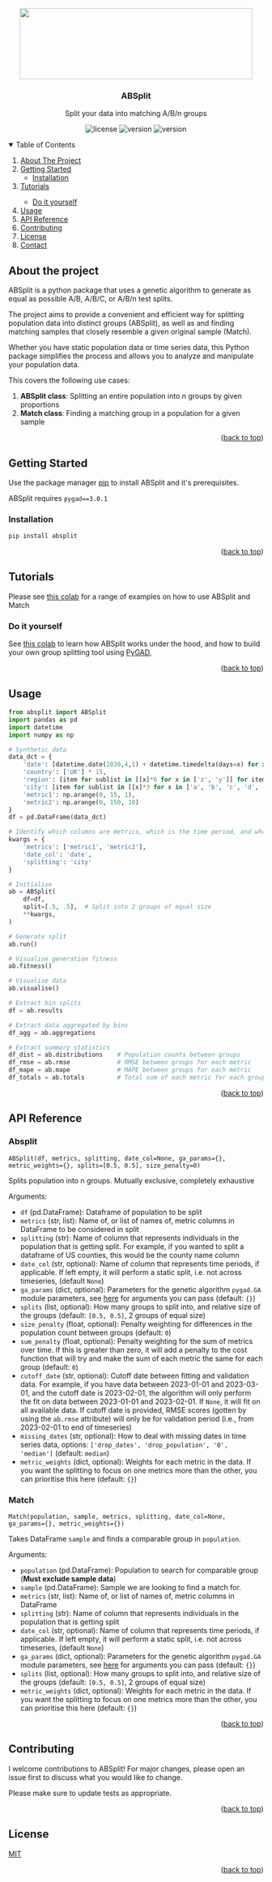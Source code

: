 <a name="readme-top"></a>

<div align="center">
<img src="https://raw.githubusercontent.com/cormac-rynne/absplit/main/images/logo.jpeg" width="460" height="140">
<h3><strong>ABSplit</strong></h3>
Split your data into matching A/B/n groups

![license](https://img.shields.io/badge/License-MIT-blue.svg)
![version](https://img.shields.io/badge/version-1.4.2-blue.svg)
![version](https://img.shields.io/badge/python-3-orange.svg)

</div>

<details open>
  <summary>Table of Contents</summary>
  <ol>
    <li>
      <a href="#about-the-project">About The Project</a>
    </li>
    <li>
      <a href="#getting-started">Getting Started</a>
      <ul>
        <li><a href="#installation">Installation</a></li>
      </ul>
    </li>
    <li><a href="#tutorial">Tutorials</a></li>
    <ul>
        <li><a href="#do-it-yourself">Do it yourself</a></li>
    </ul>
    <li><a href="#usage">Usage</a></li>
    <li><a href="#api-reference">API Reference</a></li>
    <li><a href="#contributing">Contributing</a></li>
    <li><a href="#license">License</a></li>
    <li><a href="#contact">Contact</a></li>
  </ol>
</details>

## About the project
ABSplit is a python package that uses a genetic algorithm to generate as equal as possible A/B, A/B/C, or A/B/n test splits.

The project aims to provide a convenient and efficient way for splitting population data into distinct 
groups (ABSplit), as well as and finding matching samples that closely resemble a given original sample (Match).


Whether you have static population data or time series data, this Python package simplifies the process and allows you to 
analyze and manipulate your population data.

This covers the following use cases:
1. **ABSplit class**: Splitting an entire population into n groups by given proportions
2. **Match class**: Finding a matching group in a population for a given sample

<p align="right">(<a href="#readme-top">back to top</a>)</p>

## Getting Started
Use the package manager [pip](https://pip.pypa.io/en/stable/) to install ABSplit and it's prerequisites.

ABSplit requires `pygad==3.0.1`

### Installation

```bash
pip install absplit
```

<p align="right">(<a href="#readme-top">back to top</a>)</p>

## Tutorials
Please see [this colab](https://colab.research.google.com/drive/1gL7dxDJrtVoO5m1mSUWutdr7yas7sZwI?usp=sharing) for 
a range of examples on how to use ABSplit and Match

### Do it yourself
See [this colab](https://colab.research.google.com/drive/1SlCNnOtN4WCDTSJHsFrZtI7gKcXEl8-C?usp=sharing) to learn how 
ABSplit works under the hood, and how to build your own group splitting tool using 
[PyGAD](https://pypi.org/project/pygad/),


<p align="right">(<a href="#readme-top">back to top</a>)</p>

## Usage

```python
from absplit import ABSplit
import pandas as pd
import datetime
import numpy as np

# Synthetic data
data_dct = {
    'date': [datetime.date(2030,4,1) + datetime.timedelta(days=x) for x in range(3)]*5,
    'country': ['UK'] * 15,
    'region': [item for sublist in [[x]*6 for x in ['z', 'y']] for item in sublist] + ['x']*3,
    'city': [item for sublist in [[x]*3 for x in ['a', 'b', 'c', 'd', 'e']] for item in sublist],
    'metric1': np.arange(0, 15, 1),
    'metric2': np.arange(0, 150, 10)
}
df = pd.DataFrame(data_dct)

# Identify which columns are metrics, which is the time period, and what to split on
kwargs = {
    'metrics': ['metric1', 'metric2'],
    'date_col': 'date',
    'splitting': 'city'
}

# Initialise
ab = ABSplit(
    df=df,
    split=[.5, .5],  # Split into 2 groups of equal size
    **kwargs,
)

# Generate split
ab.run()

# Visualise generation fitness
ab.fitness()

# Visualise data
ab.visualise()

# Extract bin splits
df = ab.results

# Extract data aggregated by bins
df_agg = ab.aggregations

# Extract summary statistics
df_dist = ab.distributions    # Population counts between groups
df_rmse = ab.rmse             # RMSE between groups for each metric
df_mape = ab.mape             # MAPE between groups for each metric
df_totals = ab.totals         # Total sum of each metric for each group

```
<p align="right">(<a href="#readme-top">back to top</a>)</p>

## API Reference
### Absplit 
`ABSplit(df, metrics, splitting, date_col=None, ga_params={}, metric_weights={}, splits=[0.5, 0.5], size_penalty=0)`

Splits population into n groups. Mutually exclusive, completely exhaustive

Arguments:
* `df` (pd.DataFrame): Dataframe of population to be split
* `metrics` (str, list): Name of, or list of names of, metric columns in DataFrame to be considered in split
* `splitting` (str): Name of column that represents individuals in the population that is getting split. For example, if 
you wanted to split a dataframe of US counties, this would be the county name column
* `date_col` (str, optional): Name of column that represents time periods, if applicable. If left empty, it will
perform a static split, i.e. not across timeseries, (default `None`)
* `ga_params` (dict, optional): Parameters for the genetic algorithm `pygad.GA` module parameters, see 
[here](https://pygad.readthedocs.io/en/latest/README_pygad_ReadTheDocs.html#pygad-ga-class) for arguments you can pass
(default: `{}`)
* `splits` (list, optional): How many groups to split into, and relative size of the groups (default: `[0.5, 0.5]`,
2 groups of equal size)
* `size_penalty` (float, optional): Penalty weighting for differences in the population count between groups 
(default: `0`)
* `sum_penalty` (float, optional): Penalty weighting for the sum of metrics over time. If this is greater than zero,
it will add a penalty to the cost function that will try and make the sum of each metric the same for each group 
(default: `0`)
* `cutoff_date` (str, optional): Cutoff date between fitting and validation data. For example, if you have data between 
2023-01-01 and 2023-03-01, and the cutoff date is 2023-02-01, the algorithm will only perform the fit on data between 
2023-01-01 and 2023-02-01. If `None`, it will fit on all available data. If cutoff date is provided, RMSE scores
  (gotten by using the `ab.rmse` attribute) will only be for validation period (i.e., from 2023-02-01 to end of 
timeseries)
* `missing_dates` (str, optional): How to deal with missing dates in time series data, options: `['drop_dates',
'drop_population', '0', 'median']` (default: `median`)
* `metric_weights` (dict, optional): Weights for each metric in the data. If you want the splitting to focus on 
one metrics more than the other, you can prioritise this here (default: `{}`)


### Match 
`Match(population, sample, metrics, splitting, date_col=None, ga_params={}, metric_weights={})`

Takes DataFrame `sample` and finds a comparable group in `population`.

Arguments:
* `population` (pd.DataFrame): Population to search  for comparable group (**Must exclude sample data**)
* `sample` (pd.DataFrame): Sample we are looking to find a match for.
* `metrics` (str, list): Name of, or list of names of, metric columns in DataFrame
* `splitting` (str): Name of column that represents individuals in the population that is getting split
* `date_col` (str, optional): Name of column that represents time periods, if applicable. If left empty, it will
perform a static split, i.e. not across timeseries, (default `None`)
* `ga_params` (dict, optional): Parameters for the genetic algorithm `pygad.GA` module parameters, see 
[here](https://pygad.readthedocs.io/en/latest/README_pygad_ReadTheDocs.html#pygad-ga-class) for arguments you can pass
(default: `{}`)
* `splits` (list, optional): How many groups to split into, and relative size of the groups (default: `[0.5, 0.5]`,
2 groups of equal size)
* `metric_weights` (dict, optional): Weights for each metric in the data. If you want the splitting to focus on 
one metrics more than the other, you can prioritise this here (default: `{}`)
<p align="right">(<a href="#readme-top">back to top</a>)</p>

## Contributing

I welcome contributions to ABSplit! For major changes, please open an issue first
to discuss what you would like to change.

Please make sure to update tests as appropriate.

<p align="right">(<a href="#readme-top">back to top</a>)</p>

## License

[MIT](https://choosealicense.com/licenses/mit/)

<p align="right">(<a href="#readme-top">back to top</a>)</p>